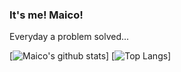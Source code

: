 ### It's me! Maico! 

Everyday a problem solved...

[![Maico's github stats](https://github-readme-stats.vercel.app/api?username=MaicoKley&show_icons=true&theme=tokyonight)]
[![Top Langs](https://github-readme-stats.vercel.app/api/top-langs/?username=MaicoKley&theme=tokyonight&layout=compact)]
<!--
**MaicoKley/MaicoKley** is a ✨ _special_ ✨ repository because its `README.md` (this file) appears on your GitHub profile.

Here are some ideas to get you started:

- 🔭 I’m currently working on ...
- 🌱 I’m currently learning ...
- 👯 I’m looking to collaborate on ...
- 🤔 I’m looking for help with ...
- 💬 Ask me about ...
- 📫 How to reach me: ...
- 😄 Pronouns: ...
- ⚡ Fun fact: ...
-->
